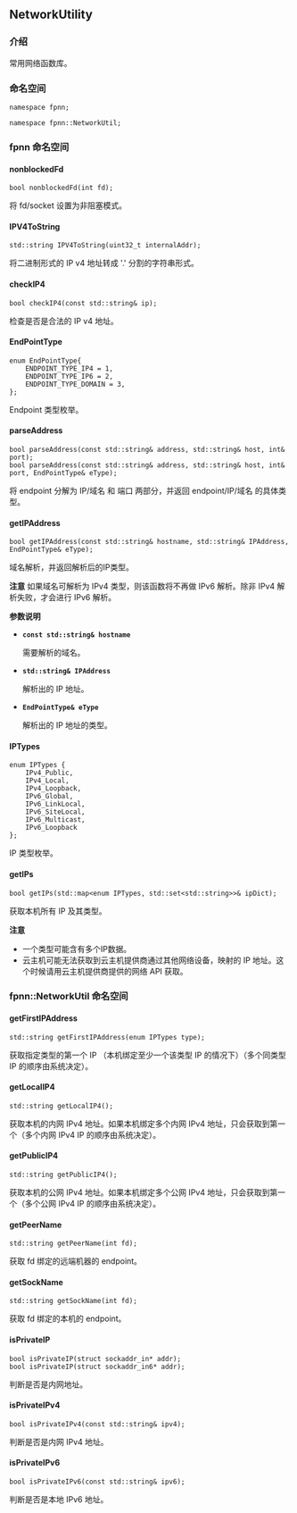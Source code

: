 ## NetworkUtility

### 介绍

常用网络函数库。

### 命名空间

	namespace fpnn;

	namespace fpnn::NetworkUtil;

### fpnn 命名空间

#### nonblockedFd

	bool nonblockedFd(int fd);

将 fd/socket 设置为非阻塞模式。

#### IPV4ToString

	std::string IPV4ToString(uint32_t internalAddr);

将二进制形式的 IP v4 地址转成 '.' 分割的字符串形式。

#### checkIP4

	bool checkIP4(const std::string& ip);

检查是否是合法的 IP v4 地址。

#### EndPointType

	enum EndPointType{
		ENDPOINT_TYPE_IP4 = 1,
		ENDPOINT_TYPE_IP6 = 2,
		ENDPOINT_TYPE_DOMAIN = 3,
	};

Endpoint 类型枚举。

#### parseAddress

	bool parseAddress(const std::string& address, std::string& host, int& port);
	bool parseAddress(const std::string& address, std::string& host, int& port, EndPointType& eType);

将 endpoint 分解为 IP/域名 和 端口 两部分，并返回 endpoint/IP/域名 的具体类型。

#### getIPAddress

	bool getIPAddress(const std::string& hostname, std::string& IPAddress, EndPointType& eType);

域名解析，并返回解析后的IP类型。

**注意**
如果域名可解析为 IPv4 类型，则该函数将不再做 IPv6 解析。除非 IPv4 解析失败，才会进行 IPv6 解析。

**参数说明**

* **`const std::string& hostname`**

	需要解析的域名。

* **`std::string& IPAddress`**

	解析出的 IP 地址。

* **`EndPointType& eType`**

	解析出的 IP 地址的类型。

#### IPTypes

	enum IPTypes {
		IPv4_Public,
		IPv4_Local,
		IPv4_Loopback,
		IPv6_Global,
		IPv6_LinkLocal,
		IPv6_SiteLocal,
		IPv6_Multicast,
		IPv6_Loopback
	};

IP 类型枚举。

#### getIPs

	bool getIPs(std::map<enum IPTypes, std::set<std::string>>& ipDict);

获取本机所有 IP 及其类型。

**注意**

+ 一个类型可能含有多个IP数据。
+ 云主机可能无法获取到云主机提供商通过其他网络设备，映射的 IP 地址。这个时候请用云主机提供商提供的网络 API 获取。

### fpnn::NetworkUtil 命名空间

#### getFirstIPAddress

	std::string getFirstIPAddress(enum IPTypes type);

获取指定类型的第一个 IP （本机绑定至少一个该类型 IP 的情况下）（多个同类型 IP 的顺序由系统决定）。

#### getLocalIP4

	std::string getLocalIP4();

获取本机的内网 IPv4 地址。如果本机绑定多个内网 IPv4 地址，只会获取到第一个（多个内网 IPv4 IP 的顺序由系统决定）。

#### getPublicIP4

	std::string getPublicIP4();

获取本机的公网 IPv4 地址。如果本机绑定多个公网 IPv4 地址，只会获取到第一个（多个公网 IPv4 IP 的顺序由系统决定）。


#### getPeerName

	std::string getPeerName(int fd);

获取 fd 绑定的远端机器的 endpoint。

#### getSockName

	std::string getSockName(int fd);

获取 fd 绑定的本机的 endpoint。

#### isPrivateIP

	bool isPrivateIP(struct sockaddr_in* addr);
	bool isPrivateIP(struct sockaddr_in6* addr);

判断是否是内网地址。

#### isPrivateIPv4

	bool isPrivateIPv4(const std::string& ipv4);

判断是否是内网 IPv4 地址。

#### isPrivateIPv6

	bool isPrivateIPv6(const std::string& ipv6);

判断是否是本地 IPv6 地址。